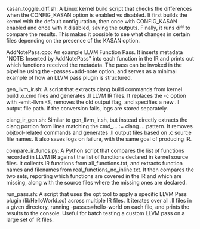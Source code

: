 kasan_toggle_diff.sh: A Linux kernel build script that checks the differences when the CONFIG_KASAN option is enabled vs disabled. It first builds the kernel with the default configuration, then once with CONFIG_KASAN enabled and once with it disabled, saving the outputs. Finally, it runs diff to compare the results. This makes it possible to see what changes in certain files depending on the presence of the KASAN option.

AddNotePass.cpp: An example LLVM Function Pass. It inserts metadata "NOTE: Inserted by AddNotePass" into each function in the IR and prints out which functions received the metadata. The pass can be invoked in the pipeline using the -passes=add-note option, and serves as a minimal example of how an LLVM pass plugin is structured.

gen_llvm_ir.sh: A script that extracts clang build commands from kernel build .o.cmd files and generates .ll LLVM IR files. It replaces the -c option with -emit-llvm -S, removes the old output flag, and specifies a new .ll output file path. If the conversion fails, logs are stored separately.

clang_ir_gen.sh: Similar to gen_llvm_ir.sh, but instead directly extracts the clang portion from lines matching the cmd_... := clang ... pattern. It removes objtool-related commands and generates .ll output files based on .c source file names. It also saves logs on failure, with the same goal of producing IR.

compare_ir_funcs.py: A Python script that compares the list of functions recorded in LLVM IR against the list of functions declared in kernel source files. It collects IR functions from all_functions.txt, and extracts function names and filenames from real_functions_no_inline.txt. It then compares the two sets, reporting which functions are covered in the IR and which are missing, along with the source files where the missing ones are declared.

run_pass.sh: A script that uses the opt tool to apply a specific LLVM Pass plugin (libHelloWorld.so) across multiple IR files. It iterates over all .ll files in a given directory, running -passes=hello-world on each file, and prints the results to the console. Useful for batch testing a custom LLVM pass on a large set of IR files.
